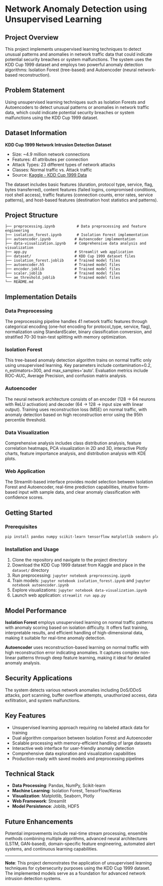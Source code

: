 # Network Anomaly Detection using Unsupervised Learning

## Project Overview

This project implements unsupervised learning techniques to detect unusual patterns and anomalies in network traffic data that could indicate potential security breaches or system malfunctions. The system uses the KDD Cup 1999 dataset and employs two powerful anomaly detection algorithms: Isolation Forest (tree-based) and Autoencoder (neural network-based reconstruction).

## Problem Statement

Using unsupervised learning techniques such as Isolation Forests and Autoencoders to detect unusual patterns or anomalies in network traffic data, which could indicate potential security breaches or system malfunctions using the KDD Cup 1999 dataset.

## Dataset Information

**KDD Cup 1999 Network Intrusion Detection Dataset**
- Size: ~4.9 million network connections
- Features: 41 attributes per connection
- Attack Types: 23 different types of network attacks
- Classes: Normal traffic vs. Attack traffic
- Source: [Kaggle - KDD Cup 1999 Data](https://www.kaggle.com/datasets/galaxyh/kdd-cup-1999-data)

The dataset includes basic features (duration, protocol type, service, flag, bytes transferred), content features (failed logins, compromised conditions, root shell access), traffic features (connection counts, error rates, service patterns), and host-based features (destination host statistics and patterns).

## Project Structure

```
├── preprocessing.ipynb          # Data preprocessing and feature engineering
├── isolation_forest.ipynb       # Isolation Forest implementation
├── autoencoder.ipynb           # Autoencoder implementation  
├── data-visualization.ipynb    # Comprehensive data analysis and visualization
├── app.py                      # Streamlit web application
├── dataset/                    # KDD Cup 1999 dataset files                   
├── isolation_forest.joblib     # Trained model files
├── autoencoder.h5              # Trained model files
├── encoder.joblib              # Trained model files
├── scaler.joblib               # Trained model files
└── ae_threshold.joblib         # Trained model files
└── README.md
```

## Implementation Details

### Data Preprocessing
The preprocessing pipeline handles 41 network traffic features through categorical encoding (one-hot encoding for protocol_type, service, flag), normalization using StandardScaler, binary classification conversion, and stratified 70-30 train-test splitting with memory optimization.

### Isolation Forest
This tree-based anomaly detection algorithm trains on normal traffic only using unsupervised learning. Key parameters include contamination=0.2, n_estimators=300, and max_samples='auto'. Evaluation metrics include ROC-AUC, Average Precision, and confusion matrix analysis.

### Autoencoder
The neural network architecture consists of an encoder (128 → 64 neurons with ReLU activation) and decoder (64 → 128 → input size with linear output). Training uses reconstruction loss (MSE) on normal traffic, with anomaly detection based on high reconstruction error using the 95th percentile threshold.

### Data Visualization
Comprehensive analysis includes class distribution analysis, feature correlation heatmaps, PCA visualization in 2D and 3D, interactive Plotly charts, feature importance analysis, and distribution analysis with KDE plots.

### Web Application
The Streamlit-based interface provides model selection between Isolation Forest and Autoencoder, real-time prediction capabilities, intuitive form-based input with sample data, and clear anomaly classification with confidence scores.

## Getting Started

### Prerequisites
```bash
pip install pandas numpy scikit-learn tensorflow matplotlib seaborn plotly streamlit joblib
```

### Installation and Usage

1. Clone the repository and navigate to the project directory
2. Download the KDD Cup 1999 dataset from Kaggle and place in the `dataset/` directory
3. Run preprocessing: `jupyter notebook preprocessing.ipynb`
4. Train models: `jupyter notebook isolation_forest.ipynb` and `jupyter notebook autoencoder.ipynb`
5. Explore visualizations: `jupyter notebook data-visualization.ipynb`
6. Launch web application: `streamlit run app.py`

## Model Performance

**Isolation Forest** employs unsupervised learning on normal traffic patterns with anomaly scoring based on isolation difficulty. It offers fast training, interpretable results, and efficient handling of high-dimensional data, making it suitable for real-time anomaly detection.

**Autoencoder** uses reconstruction-based learning on normal traffic with high reconstruction error indicating anomalies. It captures complex non-linear patterns through deep feature learning, making it ideal for detailed anomaly analysis.

## Security Applications

The system detects various network anomalies including DoS/DDoS attacks, port scanning, buffer overflow attempts, unauthorized access, data exfiltration, and system malfunctions.

## Key Features

- Unsupervised learning approach requiring no labeled attack data for training
- Dual algorithm comparison between Isolation Forest and Autoencoder
- Scalable processing with memory-efficient handling of large datasets
- Interactive web interface for user-friendly anomaly detection
- Comprehensive data exploration and visualization capabilities
- Production-ready with saved models and preprocessing pipelines

## Technical Stack

- **Data Processing**: Pandas, NumPy, Scikit-learn
- **Machine Learning**: Isolation Forest, TensorFlow/Keras
- **Visualization**: Matplotlib, Seaborn, Plotly
- **Web Framework**: Streamlit
- **Model Persistence**: Joblib, HDF5

## Future Enhancements

Potential improvements include real-time stream processing, ensemble methods combining multiple algorithms, advanced neural architectures (LSTM, GAN-based), domain-specific feature engineering, automated alert systems, and continuous learning capabilities.



---

**Note**: This project demonstrates the application of unsupervised learning techniques for cybersecurity purposes using the KDD Cup 1999 dataset. The implemented models serve as a foundation for advanced network intrusion detection systems.